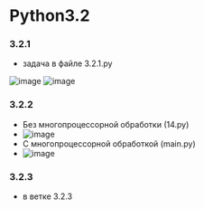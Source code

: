 # Python3.2
 
### 3.2.1
- задача в файле 3.2.1.py

![image](https://user-images.githubusercontent.com/79518116/209811790-890ee199-0641-4927-9163-33caffb5eeab.png)
![image](https://user-images.githubusercontent.com/79518116/209811763-14cd5002-de48-4c60-ba51-e1b01091a9ef.png)
### 3.2.2
- Без многопроцессорной обработки (14.py)
- ![image](https://user-images.githubusercontent.com/79518116/209809480-5ecc22f7-7c24-4fa0-8437-186499f87831.png)
- С многопроцессорной обработкой (main.py)
- ![image](https://user-images.githubusercontent.com/79518116/209811906-01468568-67e9-47c3-aab9-133714b0957f.png)

### 3.2.3
- в ветке 3.2.3
